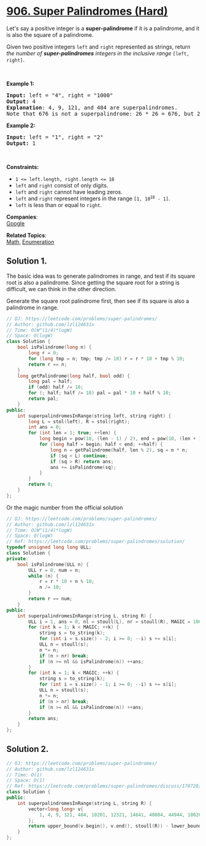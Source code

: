 # [906. Super Palindromes (Hard)](https://leetcode.com/problems/super-palindromes/)

<p>Let's say a positive integer is a <strong>super-palindrome</strong> if it is a palindrome, and it is also the square of a palindrome.</p>

<p>Given two positive integers <code>left</code> and <code>right</code> represented as strings, return <em>the number of <strong>super-palindromes</strong> integers in the inclusive range</em> <code>[left, right]</code>.</p>

<p>&nbsp;</p>
<p><strong>Example 1:</strong></p>

<pre><strong>Input:</strong> left = "4", right = "1000"
<strong>Output:</strong> 4
<strong>Explanation</strong>: 4, 9, 121, and 484 are superpalindromes.
Note that 676 is not a superpalindrome: 26 * 26 = 676, but 26 is not a palindrome.
</pre>

<p><strong>Example 2:</strong></p>

<pre><strong>Input:</strong> left = "1", right = "2"
<strong>Output:</strong> 1
</pre>

<p>&nbsp;</p>
<p><strong>Constraints:</strong></p>

<ul>
	<li><code>1 &lt;= left.length, right.length &lt;= 18</code></li>
	<li><code>left</code> and <code>right</code> consist of only digits.</li>
	<li><code>left</code> and <code>right</code> cannot have leading zeros.</li>
	<li><code>left</code> and <code>right</code> represent integers in the range <code>[1, 10<sup>18</sup> - 1]</code>.</li>
	<li><code>left</code> is less than or equal to <code>right</code>.</li>
</ul>


**Companies**:  
[Google](https://leetcode.com/company/google)

**Related Topics**:  
[Math](https://leetcode.com/tag/math/), [Enumeration](https://leetcode.com/tag/enumeration/)

## Solution 1.

The basic idea was to generate palindromes in range, and test if its square root is also a palindrome. Since getting the square root for a string is difficult, we can think in the other direction.

Generate the square root palindrome first, then see if its square is also a palindrome in range.

```cpp
// OJ: https://leetcode.com/problems/super-palindromes/
// Author: github.com/lzl124631x
// Time: O(W^(1/4)*logW)
// Space: O(logW)
class Solution {
    bool isPalindrome(long n) {
        long r = 0;
        for (long tmp = n; tmp; tmp /= 10) r = r * 10 + tmp % 10;
        return r == n;
    }
    long getPalindrome(long half, bool odd) {
        long pal = half;
        if (odd) half /= 10;
        for (; half; half /= 10) pal = pal * 10 + half % 10;
        return pal;
    }
public:
    int superpalindromesInRange(string left, string right) {
        long L = stol(left), R = stol(right);
        int ans = 0;
        for (int len = 1; true; ++len) {
            long begin = pow(10, (len - 1) / 2), end = pow(10, (len + 1) / 2);
            for (long half = begin; half < end; ++half) {
                long n = getPalindrome(half, len % 2), sq = n * n;
                if (sq < L) continue;
                if (sq > R) return ans;
                ans += isPalindrome(sq);
            }
        }
        return 0;
    }
};
```

Or the magic number from the official solution

```cpp
// OJ: https://leetcode.com/problems/super-palindromes/
// Author: github.com/lzl124631x
// Time: O(W^(1/4)*logW)
// Space: O(logW)
// Ref: https://leetcode.com/problems/super-palindromes/solution/
typedef unsigned long long ULL;
class Solution {
private:
    bool isPalindrome(ULL n) {
        ULL r = 0, num = n;
        while (n) {
            r = r * 10 + n % 10;
            n /= 10;
        }
        return r == num;
    }
public:
    int superpalindromesInRange(string L, string R) {
        ULL i = 1, ans = 0, nl = stoull(L), nr = stoull(R), MAGIC = 100000;
        for (int k = 1; k < MAGIC; ++k) {
            string s = to_string(k);
            for (int i = s.size() - 2; i >= 0; --i) s += s[i];
            ULL n = stoull(s);
            n *= n;
            if (n > nr) break;
            if (n >= nl && isPalindrome(n)) ++ans;
        }
        for (int k = 1; k < MAGIC; ++k) {
            string s = to_string(k);
            for (int i = s.size() - 1; i >= 0; --i) s += s[i];
            ULL n = stoull(s);
            n *= n;
            if (n > nr) break;
            if (n >= nl && isPalindrome(n)) ++ans;
        }
        return ans;
    }
};
```

## Solution 2.

```cpp
// OJ: https://leetcode.com/problems/super-palindromes/
// Author: github.com/lzl124631x
// Time: O(1)
// Space: O(1)
// Ref: https://leetcode.com/problems/super-palindromes/discuss/170728/no-more-this-type-questions-for-contest!
class Solution {
public:
    int superpalindromesInRange(string L, string R) {
        vector<long long> v{
            1, 4, 9, 121, 484, 10201, 12321, 14641, 40804, 44944, 1002001, 1234321, 4008004, 100020001, 102030201, 104060401, 121242121, 123454321, 125686521, 400080004 ,404090404, 10000200001l, 10221412201l, 12102420121l, 12345654321l, 40000800004l , 1000002000001l, 1002003002001l, 1004006004001l, 1020304030201l, 1022325232201l, 1024348434201l, 1210024200121l, 1212225222121l, 1214428244121l, 1232346432321l, 1234567654321l, 4000008000004l, 4004009004004l, 100000020000001l, 100220141022001l, 102012040210201l, 102234363432201l, 121000242000121l, 121242363242121l, 123212464212321l, 123456787654321l, 400000080000004l, 10000000200000001l, 10002000300020001l, 10004000600040001l, 10020210401202001l, 10022212521222001l, 10024214841242001l, 10201020402010201l, 10203040504030201l, 10205060806050201l, 10221432623412201l, 10223454745432201l, 12100002420000121l, 12102202520220121l, 12104402820440121l, 12122232623222121l, 12124434743442121l, 12321024642012321l, 12323244744232321l, 12343456865434321l, 12345678987654321l, 40000000800000004l, 40004000900040004l
        };
        return upper_bound(v.begin(), v.end(), stoull(R)) - lower_bound(v.begin(), v.end(), stoull(L));
    }
};
```